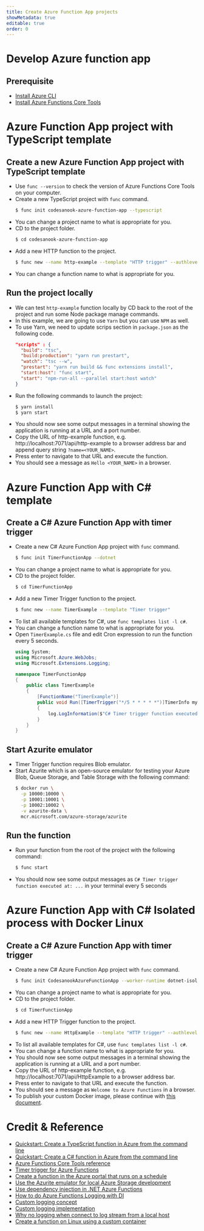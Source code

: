 ```yaml
---
title: Create Azure Function App projects
showMetadata: true
editable: true
order: 0
---
```


# Develop Azure function app

## Prerequisite
- [Install Azure CLI](/cloud-hosting/azure/azure-cli)
- [Install Azure Functions Core Tools](https://docs.microsoft.com/en-us/azure/azure-functions/functions-run-local?tabs=linux%2Ccsharp%2Cbash#v2)

# Azure Function App project with TypeScript template

## Create a new Azure Function App project with TypeScript template
- Use `func --version` to check the version of Azure Functions Core Tools on your computer.
- Create a new TypeScript project with `func` command.
  ```sh
  $ func init codesanook-azure-function-app --typescript
  ```
- You can change a project name to what is appropriate for you.
- CD to the project folder.
  ```sh
  $ cd codesanook-azure-function-app
  ```
- Add a new HTTP function to the project.
  ```sh
  $ func new --name http-example --template "HTTP trigger" --authlevel "anonymous"
  ```
- You can change a function name to what is appropriate for you.

## Run the project locally
- We can test `http-example` function locally by CD back to the root of the project and run some Node package manage commands.
- In this example, we are going to use `Yarn` but you can use `NPM` as well.
- To use Yarn, we need to update scrips section in `package.json` as the following code.
  ```json
  "scripts" : {
    "build": "tsc",
    "build:production": "yarn run prestart",
    "watch": "tsc --w",
    "prestart": "yarn run build && func extensions install",
    "start:host": "func start",
    "start": "npm-run-all --parallel start:host watch"
  }
  ```
- Run the following commands to launch the project:
  ```sh
  $ yarn install
  $ yarn start
  ```
- You should now see some output messages in a terminal showing the application is running at a URL and a port number.
- Copy the URL of http-example function, e.g. http://localhost:7071/api/http-example to a browser address bar and append query string `?name=<YOUR_NAME>`.
- Press enter to navigate to that URL and execute the function.
- You should see a message as `Hello <YOUR_NAME>` in a browser.

# Azure Function App with C# template

## Create a C# Azure Function App with timer trigger
- Create a new C# Azure Function App project with `func` command.
  ```sh
  $ func init TimerFunctionApp --dotnet
  ```
- You can change a project name to what is appropriate for you.
- CD to the project folder.
  ```sh
  $ cd TimerFunctionApp
  ```
- Add a new Timer Trigger function to the project.
  ```sh
  $ func new --name TimerExample --template "Timer trigger"
  ```
- To list all available templates for C#, use `func templates list -l c#`.
- You can change a function name to what is appropriate for you.
- Open `TimerExample.cs` file and edit Cron expression to run the function every 5 seconds.
  ```c#
  using System;
  using Microsoft.Azure.WebJobs;
  using Microsoft.Extensions.Logging;

  namespace TimerFunctionApp
  {
      public class TimerExample
      {
          [FunctionName("TimerExample")]
          public void Run([TimerTrigger("*/5 * * * * *")]TimerInfo myTimer, ILogger log)
          {
              log.LogInformation($"C# Timer trigger function executed at: {DateTime.Now}");
          }
      }
  }
  ```

## Start Azurite emulator
- Timer Trigger function requires Blob emulator.
- Start Azurite which is an open-source emulator for testing your Azure Blob, Queue Storage, and Table Storage with the following command:
  ```sh
  $ docker run \
    -p 10000:10000 \
    -p 10001:10001 \
    -p 10002:10002 \
    -v azurite-data \
    mcr.microsoft.com/azure-storage/azurite
  ```

## Run the function
- Run your function from the root of the project with the following command:
  ```sh
  $ func start
  ```
- You should now see some output messages as `C# Timer trigger function executed at: ...` in your terminal every 5 seconds

# Azure Function App with C# Isolated process with Docker Linux

## Create a C# Azure Function App with timer trigger
- Create a new C# Azure Function App project with `func` command.
  ```sh
  $ func init CodesanookAzureFunctionApp --worker-runtime dotnet-isolated --docker
  ```
- You can change a project name to what is appropriate for you.
- CD to the project folder.
  ```sh
  $ cd TimerFunctionApp
  ```
- Add a new HTTP Trigger function to the project.
  ```sh
  $ func new --name HttpExample --template "HTTP trigger" --authlevel anonymous
  ```
- To list all available templates for C#, use `func templates list -l c#`.
- You can change a function name to what is appropriate for you.
- You should now see some output messages in a terminal showing the application is running at a URL and a port number.
- Copy the URL of http-example function, e.g. http://localhost:7071/api/HttpExample to a browser address bar.
- Press enter to navigate to that URL and execute the function.
- You should see a message as `Welcome to Azure Functions` in a browser.
- To publish your custom Docker image, please continue with [this document](https://learn.microsoft.com/en-us/azure/azure-functions/functions-create-function-linux-custom-image?tabs=isolated-process%2Cbash%2Cazure-cli&pivots=programming-language-csharp).

# Credit & Reference
- [Quickstart: Create a TypeScript function in Azure from the command line](https://docs.microsoft.com/en-us/azure/azure-functions/create-first-function-cli-typescript)
- [Quickstart: Create a C# function in Azure from the command line](https://learn.microsoft.com/en-us/azure/azure-functions/create-first-function-cli-csharp?tabs=azure-cli%2Cin-process)
- [Azure Functions Core Tools reference](https://learn.microsoft.com/en-us/azure/azure-functions/functions-core-tools-reference?tabs=v2)
- [Timer trigger for Azure Functions](https://learn.microsoft.com/en-us/azure/azure-functions/functions-bindings-timer?tabs=in-process&pivots=programming-language-csharp)
- [Create a function in the Azure portal that runs on a schedule](https://learn.microsoft.com/en-us/azure/azure-functions/functions-create-scheduled-function)
- [Use the Azurite emulator for local Azure Storage development](https://learn.microsoft.com/en-us/azure/storage/common/storage-use-azurite?tabs=docker-hub)
- [Use dependency injection in .NET Azure Functions](https://learn.microsoft.com/en-us/azure/azure-functions/functions-dotnet-dependency-injection)
- [How to do Azure Functions Logging with DI](https://www.cazzulino.com/azure-functions-logging.html)
- [Custom logging concept](https://github.com/Azure/azure-functions-host/issues/4689#issuecomment-533195224)
- [Custom logging implementation](https://github.com/Azure/azure-functions-host/issues/4689#issuecomment-1064472477)
- [Why no logging when connect to log stream from a local host](https://github.com/Azure/Azure-Functions/issues/1256#issuecomment-609825424)
- [Create a function on Linux using a custom container](https://learn.microsoft.com/en-us/azure/azure-functions/functions-create-function-linux-custom-image?tabs=isolated-process%2Cbash%2Cazure-cli&pivots=programming-language-csharp)
